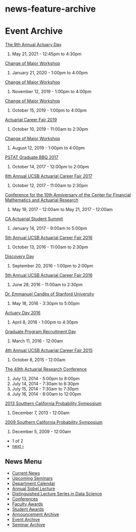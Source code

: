 # news-feature-archive

# Event Archive

[The 9th Annual Actuary Day](/news/feature/1584)

1. May 21, 2021 - 12:45pm to 4:30pm

[Change of Major Workshop](/news/feature/1395)

1. January 21, 2020 - 1:00pm to 4:00pm

[Change of Major Workshop](/news/feature/1394)

1. November 12, 2019 - 1:00pm to 4:00pm

[Change of Major Workshop](/news/feature/1393)

1. October 15, 2019 - 1:00pm to 4:00pm

[Actuarial Career Fair 2019](/news/feature/1405)

1. October 10, 2019 - 11:00am to 2:30pm

[Change of Major Workshop](/news/feature/1389)

1. August 12, 2019 - 1:00pm to 4:00pm

[PSTAT Graduate BBQ 2017](/news/feature/1213)

1. October 14, 2017 - 12:00pm to 2:00pm

[6th Annual UCSB Actuarial Career Fair 2017](/news/feature/1199)

1. October 12, 2017 - 11:00am to 2:30pm

[Conference for the 10th Anniversary of the Center for Financial Mathematics and Actuarial Research](/news/feature/1151)

1. May 19, 2017 - 12:00am to May 21, 2017 - 12:00am

[CA Actuarial Student Summit](/news/feature/1139)

1. January 14, 2017 - 9:00am to 5:00pm

[5th Annual UCSB Actuarial Career Fair 2016](/news/feature/952)

1. October 13, 2016 - 11:00am to 2:30pm

[Discovery Day](/news/feature/1076)

1. September 20, 2016 - 1:00pm to 2:00pm

[5th Annual UCSB Actuarial Career Fair 2016](/news/feature/931)

1. June 28, 2016 - 11:00am to 2:30pm

[Dr. Emmanuel Candès of Stanford University](/news/feature/1161)

1. May 18, 2016 - 3:30pm to 5:00pm

[Actuary Day 2016](/news/feature/925)

1. April 8, 2016 - 1:00pm to 4:30pm

[Graduate Program Recruitment Day](/news/feature/926)

1. March 11, 2016 - 12:00am

[4th Annual UCSB Actuarial Career Fair 2015](/news/feature/847)

1. October 8, 2015 - 12:00am

[The 49th Actuarial Research Conference](/news/feature/980)

1. July 13, 2014 - 5:00pm to 8:00pm
2. July 14, 2014 - 7:30am to 6:30pm
3. July 15, 2014 - 7:30am to 7:30pm
4. July 16, 2014 - 8:00am to 12:00pm

[2013 Southern California Probability Symposium](/news/feature/981)

1. December 7, 2013 - 12:00am

[2009 Southern California Probability Symposium](/news/feature/982)

1. December 5, 2009 - 12:00am

<!--THE END-->

- 1 of 2
- [next ›](/news/feature/archive?page=1 "Go to next page")

## News Menu

- [Current News](/news "Current News")
- [Upcoming Seminars](/news/upcoming-seminars "Upcoming Seminars")
- [Department Calendar](/news/calendar "Event & Feature Calendar")
- [Annual Sobel Lecture](/news/sobel "Annual Sobel Lecture")
- [Distinguished Lecture Series in Data Science](/news/data-science "Distinguished Lecture Series in Data Science")
- [Conferences](/news/conferences "Conferences")
- [Faculty Awards](/news/fac_award "Faculty Awards")
- [Student Awards](/news/student_award "Student Awards")
- [Announcement Archive](/news/announcement/archive)
- [Event Archive](/news/feature/archive)
- [Seminar Archive](/news/event/archive)